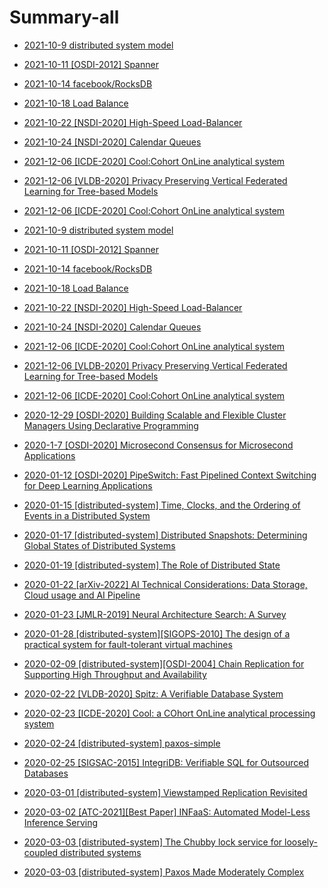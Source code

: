 # Summary-all


* [2021-10-9 distributed system model](1-distributed-system-model.md)
* [2021-10-11 [OSDI-2012] Spanner](2-spanner.md)
* [2021-10-14 facebook/RocksDB](3-rocksdb.md)
* [2021-10-18 Load Balance](4-network-load-balancing.md)
* [2021-10-22 [NSDI-2020] High-Speed Load-Balancer](5-nsdi_load_balancer.md)
* [2021-10-24 [NSDI-2020] Calendar Queues](6-calendar_queue.md)
* [2021-12-06 [ICDE-2020] Cool:Cohort OnLine analytical system](7-cool.md)
* [2021-12-06 [VLDB-2020] Privacy Preserving Vertical Federated Learning for Tree-based Models](7-cool.md)
* [2021-12-06 [ICDE-2020] Cool:Cohort OnLine analytical system](7-cool.md)
* [2021-10-9 distributed system model](1-distributed-system-model.md)
* [2021-10-11 [OSDI-2012] Spanner](2-spanner.md)
* [2021-10-14 facebook/RocksDB](3-rocksdb.md)
* [2021-10-18 Load Balance](4-network-load-balancing.md)
* [2021-10-22 [NSDI-2020] High-Speed Load-Balancer](5-nsdi_load_balancer.md)
* [2021-10-24 [NSDI-2020] Calendar Queues](6-calendar_queue.md)
* [2021-12-06 [ICDE-2020] Cool:Cohort OnLine analytical system](7-cool.md)
* [2021-12-06 [VLDB-2020] Privacy Preserving Vertical Federated Learning for Tree-based Models](7-cool.md)
* [2021-12-06 [ICDE-2020] Cool:Cohort OnLine analytical system](7-cool.md)
* [2020-12-29 [OSDI-2020] Building Scalable and Flexible Cluster Managers Using Declarative Programming](11.md)
* [2020-1-7 [OSDI-2020] Microsecond Consensus for Microsecond Applications](12.md)
* [2020-01-12 [OSDI-2020] PipeSwitch: Fast Pipelined Context Switching for Deep Learning Applications](13.md)
* [2020-01-15 [distributed-system] Time, Clocks, and the Ordering of Events in a Distributed System](14.md)
* [2020-01-17 [distributed-system] Distributed Snapshots: Determining Global States of Distributed Systems](15.md)
* [2020-01-19 [distributed-system] The Role of Distributed State](16.md)
* [2020-01-22 [arXiv-2022] AI Technical Considerations: Data Storage, Cloud usage and AI Pipeline](17.md)
* [2020-01-23 [JMLR-2019] Neural Architecture Search: A Survey](19.md)
* [2020-01-28 [distributed-system][SIGOPS-2010] The design of a practical system for fault-tolerant virtual machines](21.md)
* [2020-02-09 [distributed-system][OSDI-2004] Chain Replication for Supporting High Throughput and Availability](22.md)
* [2020-02-22 [VLDB-2020] Spitz: A Verifiable Database System](23.md)
* [2020-02-23 [ICDE-2020] Cool: a COhort OnLine analytical processing system](24.md)
* [2020-02-24 [distributed-system] paxos-simple](25.md)
* [2020-02-25 [SIGSAC-2015] IntegriDB: Verifiable SQL for Outsourced Databases](26.md)

* [2020-03-01 [distributed-system] Viewstamped Replication Revisited](27.md)
* [2020-03-02 [ATC-2021][Best Paper] INFaaS: Automated Model-Less Inference Serving](28.md)
* [2020-03-03 [distributed-system] The Chubby lock service for loosely-coupled distributed systems](29.md)

* [2020-03-03 [distributed-system] Paxos Made Moderately Complex](30.md)

  

